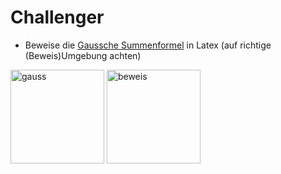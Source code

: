 # Challenger

- Beweise die [Gaussche Summenformel](https://www.sofatutor.com/mathematik/videos/vollstaendige-induktion-erklaerung-an-der-gauss-schen-summenformel#beispiele-fuer-die-vollstaendige-induktion) in Latex (auf richtige (Beweis)Umgebung achten)

<img src="gauss.jpg" alt="gauss" width="150"/> <img src="beweis.png" alt="beweis" width="150"/>

